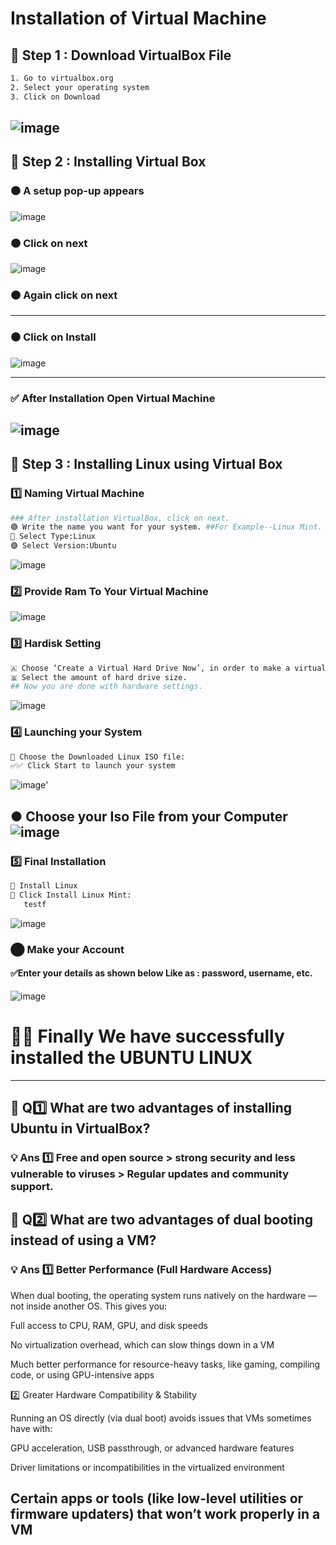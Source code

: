 # Installation of Virtual Machine

## 📝 Step 1 : Download VirtualBox File

```bash
1. Go to virtualbox.org
2. Select your operating system
3. Click on Download
```
![image](./images/downloadvirtual.png)
---

## 📝 Step 2 : Installing Virtual Box

### ⚫ A setup pop-up appears
![image](./images/setup.png)

### 🟠 Click on next
![image](./images/stup2.png)
### 🟠 Again click on next
---

### ⚫ Click on Install
![image](./images/install.png)

---

### ✅ After Installation Open Virtual Machine

![image](./images/img10.png)
---

## 📝 Step 3 : Installing Linux using Virtual Box

### 1️⃣ Naming Virtual Machine
```bash
### After installation VirtualBox, click on next.
🟢 Write the name you want for your system. ##For Example--Linux Mint.
🔵 Select Type:Linux
🟣 Select Version:Ubuntu
```
![image](./images/img12.png)

### 2️⃣ Provide Ram To Your Virtual Machine

![image](./images/img13.png)

### 3️⃣ Hardisk Setting
```bash
🇦 Choose ‘Create a Virtual Hard Drive Now’, in order to make a virtual disk space.
🇧 Select the amount of hard drive size.
## Now you are done with hardware settings.
```
![image](./images/img14.png)

### 4️⃣ Launching your System
```bash
🥇 Choose the Downloaded Linux ISO file:
✅✅ Click Start to launch your system
```
![image](./images/img15(1).png)'

● Choose your Iso File from your Computer
![image](./images/img16-1.png)
---

### 5️⃣ Final Installation
```bash
🥉 Install Linux
🥉 Click Install Linux Mint:
   testf
```
![image](./images/img17.png)

### ⬤ Make your Account
#### ✅Enter your details as shown below Like as : password, username, etc.
![image](./images/img18.png)

# 🧑‍💻 Finally We have successfully installed the UBUNTU LINUX
---

## 🧠 Q1️⃣ What are two advantages of installing Ubuntu in VirtualBox?
### 💡 Ans 1️⃣ Free and open source > strong security and less vulnerable to viruses > Regular updates and community support.


## 📝 Q2️⃣ What are two advantages of dual booting instead of using a VM?
### 💡 Ans 1️⃣ Better Performance (Full Hardware Access)

When dual booting, the operating system runs natively on the hardware — not inside another OS. This gives you:

Full access to CPU, RAM, GPU, and disk speeds

No virtualization overhead, which can slow things down in a VM

Much better performance for resource-heavy tasks, like gaming, compiling code, or using GPU-intensive apps

2️⃣ Greater Hardware Compatibility & Stability

Running an OS directly (via dual boot) avoids issues that VMs sometimes have with:

GPU acceleration, USB passthrough, or advanced hardware features

Driver limitations or incompatibilities in the virtualized environment

Certain apps or tools (like low-level utilities or firmware updaters) that won’t work properly in a VM
---


